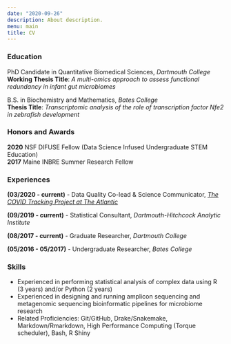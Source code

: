 ```yaml
---
date: "2020-09-26"
description: About description.
menu: main
title: CV
---
```


### Education  

PhD Candidate in Quantitative Biomedical Sciences, *Dartmouth College*  
**Working Thesis Title**: *A multi-omics approach to assess functional redundancy in infant gut microbiomes*  

B.S. in Biochemistry and Mathematics, *Bates College*   
**Thesis Title**: *Transcriptomic analysis of the role of transcription factor Nfe2 in zebrafish development*  

### Honors and Awards
**2020** NSF DIFUSE Fellow (Data Science Infused Undergraduate STEM Education)  
**2017** Maine INBRE Summer Research Fellow  

### Experiences  
**(03/2020 - current)** - Data Quality Co-lead & Science Communicator, [*The COVID Tracking Project at The Atlantic*](https://covidtracking.com/)	  

**(09/2019 - current)** - Statistical Consultant, *Dartmouth-Hitchcock Analytic Institute*  

**(08/2017 - current)** - Graduate Researcher, *Dartmouth College*  

**(05/2016 - 05/2017)** - Undergraduate Researcher, *Bates College*

### Skills  
* Experienced in performing statistical analysis of complex data using R (3 years) and/or Python (2 years) 
* Experienced in designing and running amplicon sequencing and metagenomic sequencing bioinformatic pipelines for microbiome research  
* Related Proficiencies: Git/GitHub, Drake/Snakemake, Markdown/Rmarkdown, High Performance Computing (Torque scheduler), Bash, R Shiny  